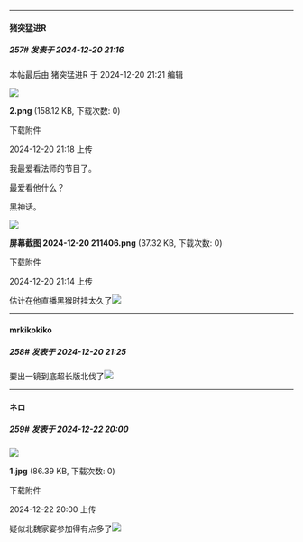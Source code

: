 ﻿
*****

####  猪突猛进R  
##### 257#       发表于 2024-12-20 21:16

 本帖最后由 猪突猛进R 于 2024-12-20 21:21 编辑 

<img src="https://img.saraba1st.com/forum/202412/20/211835uw4kww26qwfk9zwh.png" referrerpolicy="no-referrer">

<strong>2.png</strong> (158.12 KB, 下载次数: 0)

下载附件

2024-12-20 21:18 上传

我最爱看法师的节目了。

最爱看他什么？

黑神话。

<img src="https://img.saraba1st.com/forum/202412/20/211412kgigs3edo3g1bsas.png" referrerpolicy="no-referrer">

<strong>屏幕截图 2024-12-20 211406.png</strong> (37.32 KB, 下载次数: 0)

下载附件

2024-12-20 21:14 上传

估计在他直播黑猴时挂太久了<img src="https://static.saraba1st.com/image/smiley/face2017/068.png" referrerpolicy="no-referrer">


*****

####  mrkikokiko  
##### 258#       发表于 2024-12-20 21:25

要出一镜到底超长版北伐了<img src="https://static.saraba1st.com/image/smiley/face2017/037.png" referrerpolicy="no-referrer">


*****

####  ネロ  
##### 259#       发表于 2024-12-22 20:00

<img src="https://img.saraba1st.com/forum/202412/22/200018luqqluwzxqagwabb.jpg" referrerpolicy="no-referrer">

<strong>1.jpg</strong> (86.39 KB, 下载次数: 0)

下载附件

2024-12-22 20:00 上传

疑似北魏家宴参加得有点多了<img src="https://static.saraba1st.com/image/smiley/face2017/068.png" referrerpolicy="no-referrer">

